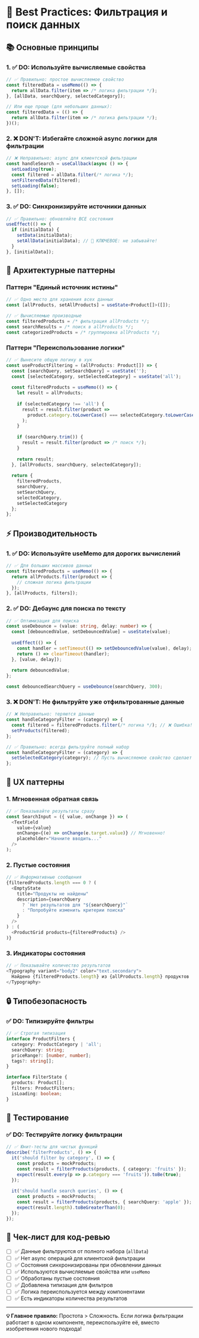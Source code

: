 # 🎯 Best Practices: Фильтрация и поиск данных

## 📚 Основные принципы

### **1. ✅ DO: Используйте вычисляемые свойства**
```typescript
// ✅ Правильно: простое вычисляемое свойство
const filteredData = useMemo(() => {
  return allData.filter(item => /* логика фильтрации */);
}, [allData, searchQuery, selectedCategory]);

// Или еще проще (для небольших данных):
const filteredData = (() => {
  return allData.filter(item => /* логика фильтрации */);
})();
```

### **2. ❌ DON'T: Избегайте сложной async логики для фильтрации**
```typescript
// ❌ Неправильно: async для клиентской фильтрации
const handleSearch = useCallback(async () => {
  setLoading(true);
  const filtered = allData.filter(/* логика */);
  setFilteredData(filtered);
  setLoading(false);
}, []);
```

### **3. ✅ DO: Синхронизируйте источники данных**
```typescript
// ✅ Правильно: обновляйте ВСЕ состояния
useEffect(() => {
  if (initialData) {
    setData(initialData);
    setAllData(initialData); // 🔑 КЛЮЧЕВОЕ: не забывайте!
  }
}, [initialData]);
```

## 🔧 Архитектурные паттерны

### **Паттерн "Единый источник истины"**
```typescript
// ✅ Одно место для хранения всех данных
const [allProducts, setAllProducts] = useState<Product[]>([]);

// ✅ Вычисляемые производные
const filteredProducts = /* фильтрация allProducts */;
const searchResults = /* поиск в allProducts */;
const categorizedProducts = /* группировка allProducts */;
```

### **Паттерн "Переиспользование логики"**
```typescript
// ✅ Вынесите общую логику в хук
const useProductFiltering = (allProducts: Product[]) => {
  const [searchQuery, setSearchQuery] = useState('');
  const [selectedCategory, setSelectedCategory] = useState('all');
  
  const filteredProducts = useMemo(() => {
    let result = allProducts;
    
    if (selectedCategory !== 'all') {
      result = result.filter(product => 
        product.category.toLowerCase() === selectedCategory.toLowerCase()
      );
    }
    
    if (searchQuery.trim()) {
      result = result.filter(product => /* поиск */);
    }
    
    return result;
  }, [allProducts, searchQuery, selectedCategory]);
  
  return {
    filteredProducts,
    searchQuery,
    setSearchQuery,
    selectedCategory,
    setSelectedCategory
  };
};
```

## ⚡ Производительность

### **1. ✅ DO: Используйте useMemo для дорогих вычислений**
```typescript
// ✅ Для больших массивов данных
const filteredProducts = useMemo(() => {
  return allProducts.filter(product => {
    // сложная логика фильтрации
  });
}, [allProducts, filters]);
```

### **2. ✅ DO: Дебаунс для поиска по тексту**
```typescript
// ✅ Оптимизация для поиска
const useDebounce = (value: string, delay: number) => {
  const [debouncedValue, setDebouncedValue] = useState(value);
  
  useEffect(() => {
    const handler = setTimeout(() => setDebouncedValue(value), delay);
    return () => clearTimeout(handler);
  }, [value, delay]);
  
  return debouncedValue;
};

const debouncedSearchQuery = useDebounce(searchQuery, 300);
```

### **3. ❌ DON'T: Не фильтруйте уже отфильтрованные данные**
```typescript
// ❌ Неправильно: теряются данные
const handleCategoryFilter = (category) => {
  const filtered = filteredProducts.filter(/* логика */); // ❌ Ошибка!
  setProducts(filtered);
};

// ✅ Правильно: всегда фильтруйте полный набор
const handleCategoryFilter = (category) => {
  setSelectedCategory(category); // Пусть вычисляемое свойство сделает работу
};
```

## 🎨 UX паттерны

### **1. Мгновенная обратная связь**
```typescript
// ✅ Показывайте результаты сразу
const SearchInput = ({ value, onChange }) => (
  <TextField
    value={value}
    onChange={(e) => onChange(e.target.value)} // Мгновенно!
    placeholder="Начните вводить..."
  />
);
```

### **2. Пустые состояния**
```typescript
// ✅ Информативные сообщения
{filteredProducts.length === 0 ? (
  <EmptyState 
    title="Продукты не найдены"
    description={searchQuery 
      ? `Нет результатов для "${searchQuery}"`
      : "Попробуйте изменить критерии поиска"
    }
  />
) : (
  <ProductGrid products={filteredProducts} />
)}
```

### **3. Индикаторы состояния**
```typescript
// ✅ Показывайте количество результатов
<Typography variant="body2" color="text.secondary">
  Найдено {filteredProducts.length} из {allProducts.length} продуктов
</Typography>
```

## 🔒 Типобезопасность

### **✅ DO: Типизируйте фильтры**
```typescript
// ✅ Строгая типизация
interface ProductFilters {
  category: ProductCategory | 'all';
  searchQuery: string;
  priceRange?: [number, number];
  tags?: string[];
}

interface FilterState {
  products: Product[];
  filters: ProductFilters;
  isLoading: boolean;
}
```

## 🧪 Тестирование

### **✅ DO: Тестируйте логику фильтрации**
```typescript
// ✅ Юнит-тесты для чистых функций
describe('filterProducts', () => {
  it('should filter by category', () => {
    const products = mockProducts;
    const result = filterProducts(products, { category: 'fruits' });
    expect(result.every(p => p.category === 'fruits')).toBe(true);
  });
  
  it('should handle search queries', () => {
    const products = mockProducts;
    const result = filterProducts(products, { searchQuery: 'apple' });
    expect(result.length).toBeGreaterThan(0);
  });
});
```

## 📝 Чек-лист для код-ревью

- [ ] ✅ Данные фильтруются от полного набора (`allData`)
- [ ] ✅ Нет async операций для клиентской фильтрации
- [ ] ✅ Состояния синхронизированы при обновлении данных
- [ ] ✅ Используются вычисляемые свойства или `useMemo`
- [ ] ✅ Обработаны пустые состояния
- [ ] ✅ Добавлена типизация для фильтров
- [ ] ✅ Логика переиспользуется между компонентами
- [ ] ✅ Есть индикаторы количества результатов

---

**💡 Главное правило:** Простота > Сложность. Если логика фильтрации работает в одном компоненте, переиспользуйте её, вместо изобретения нового подхода!